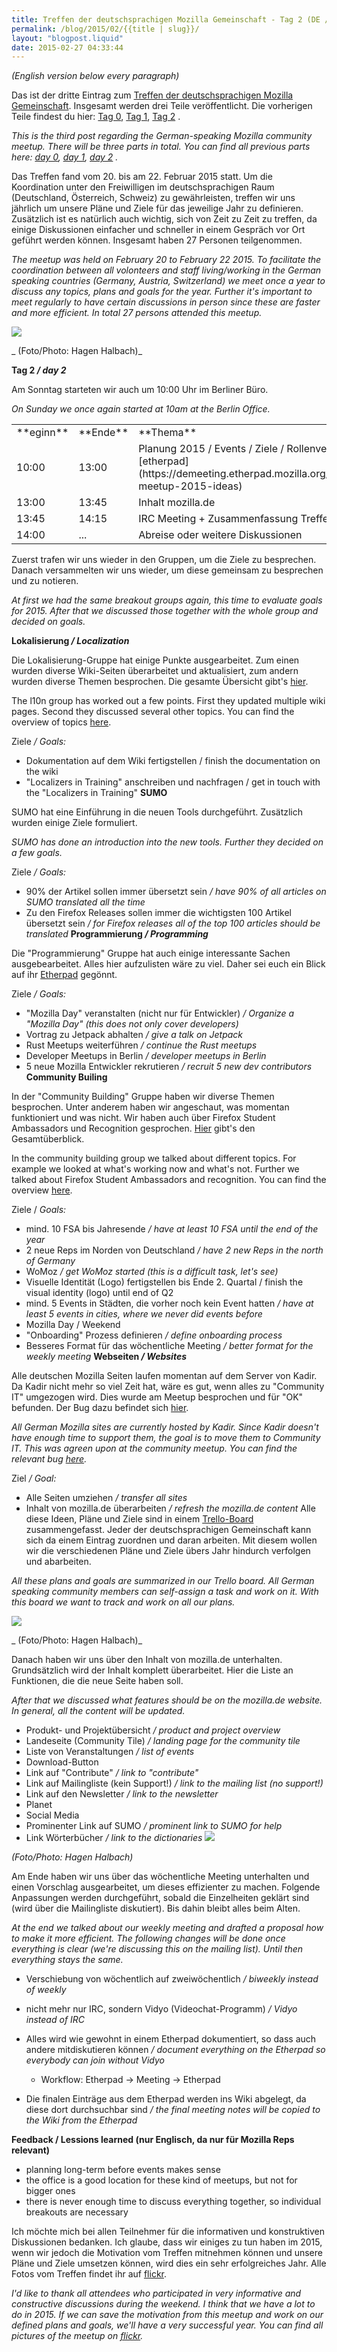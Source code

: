 ```yaml
---
title: Treffen der deutschsprachigen Mozilla Gemeinschaft - Tag 2 (DE / EN)
permalink: /blog/2015/02/{{title | slug}}/
layout: "blogpost.liquid"
date: 2015-02-27 04:33:44
---
```


_(English version below every paragraph)_

Das ist der dritte Eintrag zum [Treffen der deutschsprachigen Mozilla Gemeinschaft](https://wiki.mozilla.org/De:Meeting:2015). Insgesamt werden drei Teile veröffentlicht. Die vorherigen Teile findest du hier: [Tag 0](http://michaelkohler.info/2015/mozilla-german-speaking-community-meetup-2015-day0), [Tag 1](http://michaelkohler.info/2015/mozilla-german-speaking-community-meetup-2015-day1), [Tag 2](http://michaelkohler.info/2015/mozilla-german-speaking-community-meetup-2015-day2) .

_This is the third post regarding the German-speaking Mozilla community meetup. There will be three parts in total. You can find all previous parts here: [day 0](http://michaelkohler.info/2015/mozilla-german-speaking-community-meetup-2015-day0), [day 1](http://michaelkohler.info/2015/mozilla-german-speaking-community-meetup-2015-day1), [day 2](http://michaelkohler.info/2015/mozilla-german-speaking-community-meetup-2015-day2) ._

Das Treffen fand vom 20\. bis am 22\. Februar 2015 statt. Um die Koordination unter den Freiwilligen im deutschsprachigen Raum (Deutschland, Österreich, Schweiz) zu gewährleisten, treffen wir uns jährlich um unsere Pläne und Ziele für das jeweilige Jahr zu definieren. Zusätzlich ist es natürlich auch wichtig, sich von Zeit zu Zeit zu treffen, da einige Diskussionen einfacher und schneller in einem Gespräch vor Ort geführt werden können. Insgesamt haben 27 Personen teilgenommen.

_The meetup was held on February 20 to February 22 2015\. To facilitate the coordination between all volonteers and staff living/working in the German speaking countries (Germany, Austria, Switzerland) we meet once a year to discuss any topics, plans and goals for the year. Further it's important to meet regularly to have certain discussions in person since these are faster and more efficient. In total 27 persons attended this meetup._

![](https://c1.staticflickr.com/9/8592/16611675751_2775ba0ee5_b.jpg)

_ (Foto/Photo: Hagen Halbach)_

**Tag 2 _/ day 2_**

Am Sonntag starteten wir auch um 10:00 Uhr im Berliner Büro.

_On Sunday we once again started at 10am at the Berlin Office._
<table cellpadding="2">
<tbody>
<tr>
<td>**eginn**</td>
<td>**Ende**</td>
<td>**Thema**</td>
<td>**Dauer**</td>
<td></td>
</tr>
<tr>
<td>10:00</td>
<td>13:00</td>
<td>Planung 2015 / Events / Ziele / Rollenverteilung [etherpad](https://demeeting.etherpad.mozilla.org/community-meetup-2015-ideas)</td>
<td>45'</td>
<td>Alle</td>
</tr>
<tr>
<td>13:00</td>
<td>13:45</td>
<td>Inhalt mozilla.de</td>
<td>45'</td>
<td>Alle</td>
</tr>
<tr>
<td>13:45</td>
<td>14:15</td>
<td>IRC Meeting + Zusammenfassung Treffen</td>
<td>30'</td>
<td>Alle</td>
</tr>
<tr>
<td>14:00</td>
<td>...</td>
<td>Abreise oder weitere Diskussionen</td>
<td>...</td>
<td>Alle</td>
</tr>
</tbody>
</table>
Zuerst trafen wir uns wieder in den Gruppen, um die Ziele zu besprechen. Danach versammelten wir uns wieder, um diese gemeinsam zu besprechen und zu notieren.

_At first we had the same breakout groups again, this time to evaluate goals for 2015\. After that we discussed those together with the whole group and decided on goals._

**Lokalisierung _/ Localization_**

Die Lokalisierung-Gruppe hat einige Punkte ausgearbeitet. Zum einen wurden diverse Wiki-Seiten überarbeitet und aktualisiert, zum andern wurden diverse Themen besprochen. Die gesamte Übersicht gibt's [hier](https://demeeting.etherpad.mozilla.org/community-meetup-2015-lokalisierung).

The l10n group has worked out a few points. First they updated multiple wiki pages. Second they discussed several other topics. You can find the overview of topics [here](https://demeeting.etherpad.mozilla.org/community-meetup-2015-lokalisierung).

Ziele _/ Goals:_

*   Dokumentation auf dem Wiki fertigstellen / finish the documentation on the wiki
*   "Localizers in Training" anschreiben und nachfragen / get in touch with the "Localizers in Training"
**SUMO**

SUMO hat eine Einführung in die neuen Tools durchgeführt. Zusätzlich wurden einige Ziele formuliert.

_SUMO has done an introduction into the new tools. Further they decided on a few goals._

Ziele _/ Goals:_

*   90% der Artikel sollen immer übersetzt sein _/ have 90% of all articles on SUMO translated all the time_
*   Zu den Firefox Releases sollen immer die wichtigsten 100 Artikel übersetzt sein _/ for Firefox releases all of the top 100 articles should be translated_
**Programmierung _/ Programming_**

Die "Programmierung" Gruppe hat auch einige interessante Sachen ausgebearbeitet. Alles hier aufzulisten wäre zu viel. Daher sei euch ein Blick auf ihr [Etherpad](https://demeeting.etherpad.mozilla.org/community-meetup-2015-programmierung) gegönnt.

Ziele _/ Goals:_

*   "Mozilla Day" veranstalten (nicht nur für Entwickler) _/ Organize a "Mozilla Day" (this does not only cover developers)_
*   Vortrag zu Jetpack abhalten _/ give a talk on Jetpack_
*   Rust Meetups weiterführen _/ continue the Rust meetups_
*   Developer Meetups in Berlin _/ developer meetups in Berlin_
*   5 neue Mozilla Entwickler rekrutieren _/ recruit 5 new dev contributors_
**Community Builing**

In der "Community Building" Gruppe haben wir diverse Themen besprochen. Unter anderem haben wir angeschaut, was momentan funktioniert und was nicht. Wir haben auch über Firefox Student Ambassadors und Recognition gesprochen. [Hier](https://demeeting.etherpad.mozilla.org/community-meetup-2015-cb) gibt's den Gesamtüberblick.

In the community building group we talked about different topics. For example we looked at what's working now and what's not. Further we talked about Firefox Student Ambassadors and recognition. You can find the overview [here](https://demeeting.etherpad.mozilla.org/community-meetup-2015-cb).

Ziele / _Goals:_

*   mind. 10 FSA bis Jahresende _/ have at least 10 FSA until the end of the year_
*   2 neue Reps im Norden von Deutschland _/ have 2 new Reps in the north of Germany_
*   WoMoz _/ get WoMoz started (this is a difficult task, let's see)_
*   Visuelle Identität (Logo) fertigstellen bis Ende 2\. Quartal / finish the visual identity (logo) until end of Q2
*   mind. 5 Events in Städten, die vorher noch kein Event hatten _/ have at least 5 events in cities, where we never did events before_
*   Mozilla Day / Weekend
*   "Onboarding" Prozess definieren _/ define onboarding process_
*   Besseres Format für das wöchentliche Meeting _/ better format for the weekly meeting_
**Webseiten _/ Websites_**

Alle deutschen Mozilla Seiten laufen momentan auf dem Server von Kadir. Da Kadir nicht mehr so viel Zeit hat, wäre es gut, wenn alles zu "Community IT" umgezogen wird. Dies wurde am Meetup besprochen und für "OK" befunden. Der Bug dazu befindet sich [hier](https://bugzilla.mozilla.org/show_bug.cgi?id=1119329).

_All German Mozilla sites are currently hosted by Kadir. Since Kadir doesn't have enough time to support them, the goal is to move them to Community IT. This was agreen upon at the community meetup. You can find the relevant bug [here](https://bugzilla.mozilla.org/show_bug.cgi?id=1119329)._

Ziel _/ Goal:_

*   Alle Seiten umziehen _/ transfer all sites_
*   Inhalt von mozilla.de überarbeiten _/ refresh the mozilla.de content_
Alle diese Ideen, Pläne und Ziele sind in einem [Trello-Board](https://trello.com/b/jycYCGlR/mozilla-deutschsprachige-gemeinschaft) zusammengefasst. Jeder der deutschsprachigen Gemeinschaft kann sich da einem Eintrag zuordnen und daran arbeiten. Mit diesem wollen wir die verschiedenen Pläne und Ziele übers Jahr hindurch verfolgen und abarbeiten.

_All these plans and goals are summarized in our Trello board. All German speaking community members can self-assign a task and work on it. With this board we want to track and work on all our plans._

![](https://c1.staticflickr.com/9/8667/16612791035_d850aa541f_b.jpg)

_ (Foto/Photo: Hagen Halbach)_

Danach haben wir uns über den Inhalt von mozilla.de unterhalten. Grundsätzlich wird der Inhalt komplett überarbeitet. Hier die Liste an Funktionen, die die neue Seite haben soll.

_After that we discussed what features should be on the mozilla.de website. In general, all the content will be updated._

*   Produkt- und Projektübersicht _/ product and project overview_
*   Landeseite (Community Tile) _/ landing page for the community tile_
*   Liste von Veranstaltungen _/ list of events_
*   Download-Button
*   Link auf "Contribute" _/ link to "contribute"_
*   Link auf Mailingliste (kein Support!) _/ link to the mailing list (no support!)_
*   Link auf den Newsletter _/ link to the newsletter_
*   Planet
*   Social Media
*   Prominenter Link auf SUMO _/ prominent link to SUMO for help_
*   Link Wörterbücher _/ link to the dictionaries_
![](https://c1.staticflickr.com/9/8605/16404178707_a1cf9486dd_h.jpg)

_(Foto/Photo: Hagen Halbach)_

Am Ende haben wir uns über das wöchentliche Meeting unterhalten und einen Vorschlag ausgearbeitet, um dieses effizienter zu machen. Folgende Anpassungen werden durchgeführt, sobald die Einzelheiten geklärt sind (wird über die Mailingliste diskutiert). Bis dahin bleibt alles beim Alten.

_At the end we talked about our weekly meeting and drafted a proposal how to make it more efficient. The following changes will be done once everything is clear (we're discussing this on the mailing list). Until then everything stays the same._

*   Verschiebung von wöchentlich auf zweiwöchentlich _/ biweekly instead of weekly_
*   nicht mehr nur IRC, sondern Vidyo (Videochat-Programm) _/ Vidyo instead of IRC_
*   Alles wird wie gewohnt in einem Etherpad dokumentiert, so dass auch andere mitdiskutieren können _/ document everything on the Etherpad so everybody can join without Vidyo_

    *   Workflow: Etherpad -&gt; Meeting -&gt; Etherpad

*   Die finalen Einträge aus dem Etherpad werden ins Wiki abgelegt, da diese dort durchsuchbar sind _/ the final meeting notes will be copied to the Wiki from the Etherpad_
&nbsp;

**Feedback / Lessions learned (nur Englisch, da nur für Mozilla Reps relevant)**

*   planning long-term before events makes sense
*   the office is a good location for these kind of meetups, but not for bigger ones
*   there is never enough time to discuss everything together, so individual breakouts are necessary
&nbsp;

Ich möchte mich bei allen Teilnehmer für die informativen und konstruktiven Diskussionen bedanken. Ich glaube, dass wir einiges zu tun haben im 2015, wenn wir jedoch die Motivation vom Treffen mitnehmen können und unsere Pläne und Ziele umsetzen können, wird dies ein sehr erfolgreiches Jahr. Alle Fotos vom Treffen findet ihr auf [flickr](https://wiki.mozilla.org/De:Meeting:2015#Fotos).

_I'd like to thank all attendees who participated in very informative and constructive discussions during the weekend. I think that we have a lot to do in 2015\. If we can save the motivation from this meetup and work on our defined plans and goals, we'll have a very successful year. You can find all pictures of the meetup on [flickr](https://wiki.mozilla.org/De:Meeting:2015#Fotos)._
